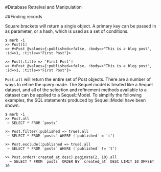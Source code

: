 #Database Retreival and Manipulation

##Finding records
    
Square brackets will return a single object. A primary key can be passed in as parameter, or a hash, which is used as a set of conditions.
    
    $ merb -i
    >> Post[1]
    => #<Post @values={:published=>false, :body=>"This is a blog post", :id=>1, :title=>"First Post"}>
    
    >> Post[:title => 'First Post']
    => #<Post @values={:published=>false, :body=>"This is a blog post", :id=>1, :title=>"First Post"}>
    
`Post.all` will return the entire set of Post objects.  There are a number of ways to refine the query made. The Sequel model is treated like a Sequel dataset, and all of the selection and refinement methods available to a dataset can be applied to a Sequel::Model. To simplify the following examples, the SQL statements produced by Sequel::Model have been shown.

    $ merb -i
    >> Post.all
     ~ SELECT * FROM `posts`
     
    >> Post.filter(:published => true).all
     ~ SELECT * FROM `posts` WHERE (`published` = 't')

    >> Post.exclude(:published => true).all
     ~ SELECT * FROM `posts` WHERE (`published` != 't')
     
    >> Post.order(:created_at.desc).paginate(2, 10).all
      ~ SELECT * FROM `posts` ORDER BY `created_at` DESC LIMIT 10 OFFSET 10
      
